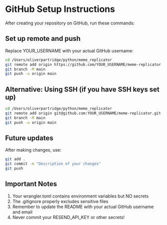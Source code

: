 # GitHub Setup Instructions

After creating your repository on GitHub, run these commands:

## Set up remote and push

Replace YOUR_USERNAME with your actual GitHub username:

```bash
cd /Users/oliverpartridge/python/meme_replicator
git remote add origin https://github.com/YOUR_USERNAME/meme-replicator.git
git branch -M main
git push -u origin main
```

## Alternative: Using SSH (if you have SSH keys set up)

```bash
cd /Users/oliverpartridge/python/meme_replicator
git remote add origin git@github.com:YOUR_USERNAME/meme-replicator.git
git branch -M main
git push -u origin main
```

## Future updates

After making changes, use:

```bash
git add .
git commit -m "Description of your changes"
git push
```

## Important Notes

1. Your wrangler.toml contains environment variables but NO secrets
2. The .gitignore properly excludes sensitive files
3. Remember to update the README with your actual GitHub username and email
4. Never commit your RESEND_API_KEY or other secrets!
